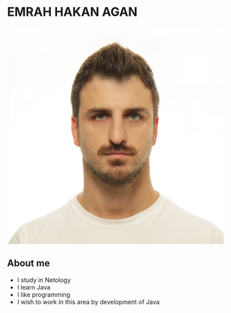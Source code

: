 # EMRAH HAKAN AGAN
![Emrah Hakan AGAN](images/hakan.jpg)

## About me
- I study in Netology
- I learn Java
- I like programming
- I wish to work in this area by development of Java